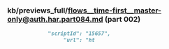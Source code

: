 ### kb/previews_full/flows__time-first__master-only@auth.har.part084.md (part 002)

```md
             "scriptId": "15657",
                  "url": "ht
```

```
